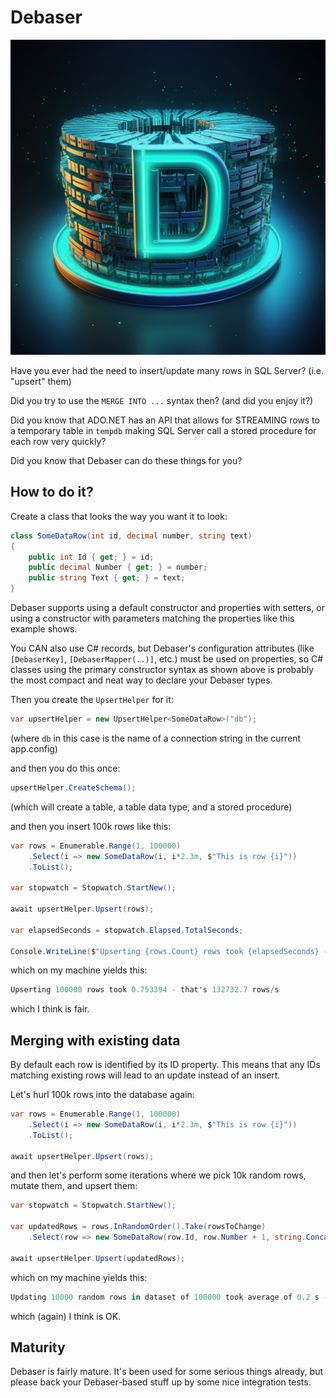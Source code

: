 # Debaser

![](https://raw.githubusercontent.com/rebus-org/Debaser/master/artwork/new_logo_512.png)

Have you ever had the need to insert/update many rows in SQL Server? (i.e. "upsert" them)

Did you try to use the `MERGE INTO ...` syntax then? (and did you enjoy it?)

Did you know that ADO.NET has an API that allows for STREAMING rows to a temporary table in `tempdb` making SQL Server call a stored procedure for each row very quickly?

Did you know that Debaser can do these things for you?

## How to do it?

Create a class that looks the way you want it to look:

```csharp
class SomeDataRow(int id, decimal number, string text)
{
    public int Id { get; } = id;
    public decimal Number { get; } = number;
	public string Text { get; } = text;
}
```

Debaser supports using a default constructor and properties with setters, or using a constructor with parameters matching the properties like this example shows.

You CAN also use C# records, but Debaser's configuration attributes (like `[DebaserKey]`, `[DebaserMapper(..)]`, etc.) must be used on properties, so C# classes using the primary constructor syntax as shown above is probably the most compact and neat way to declare your Debaser types.

Then you create the `UpsertHelper` for it:

```csharp
var upsertHelper = new UpsertHelper<SomeDataRow>("db");
```

(where `db` in this case is the name of a connection string in the current app.config)

and then you do this once:

```csharp
upsertHelper.CreateSchema();
```

(which will create a table, a table data type, and a stored procedure)

and then you insert 100k rows like this:

```csharp
var rows = Enumerable.Range(1, 100000)
	.Select(i => new SomeDataRow(i, i*2.3m, $"This is row {i}"))
	.ToList();

var stopwatch = Stopwatch.StartNew();

await upsertHelper.Upsert(rows);

var elapsedSeconds = stopwatch.Elapsed.TotalSeconds;

Console.WriteLine($"Upserting {rows.Count} rows took {elapsedSeconds} - that's {rows.Count / elapsedSeconds:0.0} rows/s");
```

which on my machine yields this:

```csharp
Upserting 100000 rows took 0.753394 - that's 132732.7 rows/s
```

which I think is fair.

## Merging with existing data

By default each row is identified by its ID property. This means that any IDs matching existing rows will lead to an update instead of an insert.

Let's hurl 100k rows into the database again:

```csharp
var rows = Enumerable.Range(1, 100000)
	.Select(i => new SomeDataRow(i, i*2.3m, $"This is row {i}"))
	.ToList();

await upsertHelper.Upsert(rows);
```

and then let's perform some iterations where we pick 10k random rows, mutate them, and upsert them:

```csharp
var stopwatch = Stopwatch.StartNew();

var updatedRows = rows.InRandomOrder().Take(rowsToChange)
    .Select(row => new SomeDataRow(row.Id, row.Number + 1, string.Concat(row.Text, "-HEJ")));

await upsertHelper.Upsert(updatedRows);
```

which on my machine yields this:

```csharp
Updating 10000 random rows in dataset of 100000 took average of 0.2 s - that's 57191.1 rows/s
```

which (again) I think is OK.

## Maturity

Debaser is fairly mature. It's been used for some serious things already, but please back your Debaser-based stuff up by some nice integration tests.
